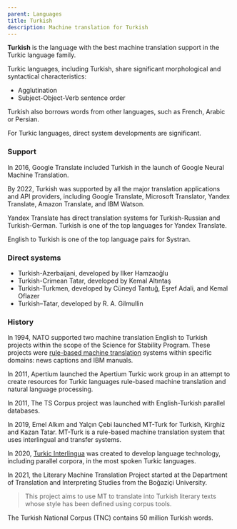 ```yaml
---
parent: Languages
title: Turkish
description: Machine translation for Turkish
---
```


**Turkish** is the language with the best machine translation support in the Turkic language family.  

Turkic languages, including Turkish, share significant morphological and syntactical characteristics:

- Agglutination
- Subject-Object-Verb sentence order

Turkish also borrows words from other languages, such as French, Arabic or Persian.

For Turkic languages, direct system developments are significant.


### Support

In 2016, Google Translate included Turkish in the launch of Google Neural Machine Translation.

By 2022, Turkish was supported by all the major translation applications and API providers, including Google Translate, Microsoft Translator, Yandex Translate, Amazon Translate, and IBM Watson.

Yandex Translate has direct translation systems for Turkish-Russian and Turkish-German.  Turkish is one of the top languages for Yandex Translate.

English to Turkish is one of the top language pairs for Systran.

### Direct systems

 - Turkish-Azerbaijani, developed by Ilker Hamzaoǧlu
 - Turkish-Crimean Tatar, developed by Kemal Altıntaş
 - Turkish-Turkmen, developed by Cüneyd Tantuğ, Eşref Adali, and Kemal Oflazer
 - Turkish–Tatar, developed by R. A. Gilmullin


### History

In 1994, NATO supported two machine translation English to Turkish projects within the scope of the Science for Stability Program. These projects were [rule-based machine translation](/approaches/rule-based-machine-translation.md) systems within specific domains: news captions and IBM manuals.

In 2011, Apertium launched the Apertium Turkic work group in an attempt to create resources for Turkic languages rule-based machine translation and natural language processing.

In 2011, The TS Corpus project was launched with English-Turkish parallel databases.

In 2019, Emel Alkım and Yalçın Çebi launched MT-Turk for Turkish, Kirghiz and Kazan Tatar.  MT-Turk is a rule-based machine translation system that uses interlingual and transfer systems.

In 2020, [Turkic Interlingua](/community/communities.md#TIL) was created to develop language technology, including parallel corpora, in the most spoken Turkic languages.

In 2021, the Literary Machine Translation Project started at the Department of Translation and Interpreting Studies from the Boğaziçi University.

> This project aims to use MT to translate into Turkish literary texts whose style has been defined using corpus tools.

The Turkish National Corpus (TNC) contains 50 million Turkish words.
